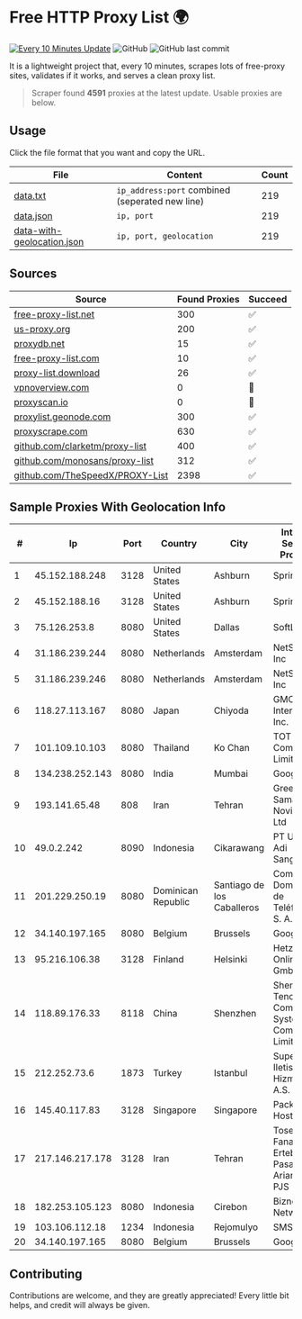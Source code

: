 
# Free HTTP Proxy List 🌍

[![Every 10 Minutes Update](https://github.com/mertguvencli/http-proxy-list/actions/workflows/main.yml/badge.svg?branch=main)](https://github.com/mertguvencli/http-proxy-list/actions/workflows/main.yml)
![GitHub](https://img.shields.io/github/license/mertguvencli/http-proxy-list)
![GitHub last commit](https://img.shields.io/github/last-commit/mertguvencli/http-proxy-list)

It is a lightweight project that, every 10 minutes, scrapes lots of free-proxy sites, validates if it works, and serves a clean proxy list.


> Scraper found **4591** proxies at the latest update. Usable proxies are below.

## Usage

Click the file format that you want and copy the URL.


|File|Content|Count|
|----|-------|-----|
|[data.txt](https://raw.githubusercontent.com/mertguvencli/http-proxy-list/main/proxy-list/data.txt)|`ip_address:port` combined (seperated new line)|219|
|[data.json](https://raw.githubusercontent.com/mertguvencli/http-proxy-list/main/proxy-list/data.json)|`ip, port`|219|
|[data-with-geolocation.json](https://raw.githubusercontent.com/mertguvencli/http-proxy-list/main/proxy-list/data-with-geolocation.json)|`ip, port, geolocation`|219|

## Sources

|Source|Found Proxies|Succeed|
|------|-------------|-------|
|[free-proxy-list.net](https://free-proxy-list.net)|300|✅|
|[us-proxy.org](https://www.us-proxy.org)|200|✅|
|[proxydb.net](http://proxydb.net)|15|✅|
|[free-proxy-list.com](https://free-proxy-list.com/?page=&port=&type%5B%5D=http&type%5B%5D=https&up_time=0&search=Search)|10|✅|
|[proxy-list.download](https://www.proxy-list.download/HTTP)|26|✅|
|[vpnoverview.com](https://vpnoverview.com/privacy/anonymous-browsing/free-proxy-servers)|0|🚫|
|[proxyscan.io](https://www.proxyscan.io)|0|🚫|
|[proxylist.geonode.com](https://proxylist.geonode.com/api/proxy-list?limit=300&page=1&sort_by=lastChecked&sort_type=desc&protocols=http,https)|300|✅|
|[proxyscrape.com](https://api.proxyscrape.com/v2/?request=displayproxies&protocol=http&timeout=10000&country=all&ssl=all&anonymity=all)|630|✅|
|[github.com/clarketm/proxy-list](https://raw.githubusercontent.com/clarketm/proxy-list/master/proxy-list-raw.txt)|400|✅|
|[github.com/monosans/proxy-list](https://raw.githubusercontent.com/monosans/proxy-list/main/proxies/http.txt)|312|✅|
|[github.com/TheSpeedX/PROXY-List](https://raw.githubusercontent.com/TheSpeedX/PROXY-List/master/http.txt)|2398|✅|


## Sample Proxies With Geolocation Info

|#|Ip|Port|Country|City|Internet Service Provider|
|-|--|----|-------|----|-------------------------|
|1|45.152.188.248|3128|United States|Ashburn|Sprint|
|2|45.152.188.16|3128|United States|Ashburn|Sprint|
|3|75.126.253.8|8080|United States|Dallas|SoftLayer|
|4|31.186.239.244|8080|Netherlands|Amsterdam|NetSkope Inc|
|5|31.186.239.246|8080|Netherlands|Amsterdam|NetSkope Inc|
|6|118.27.113.167|8080|Japan|Chiyoda|GMO Internet, Inc.|
|7|101.109.10.103|8080|Thailand|Ko Chan|TOT Public Company Limited|
|8|134.238.252.143|8080|India|Mumbai|Google LLC|
|9|193.141.65.48|808|Iran|Tehran|Green Web Samaneh Novin Co Ltd|
|10|49.0.2.242|8090|Indonesia|Cikarawang|PT Usaha Adi Sanggoro|
|11|201.229.250.19|8080|Dominican Republic|Santiago de los Caballeros|Compañía Dominicana de Teléfonos S. A.|
|12|34.140.197.165|8080|Belgium|Brussels|Google LLC|
|13|95.216.106.38|3128|Finland|Helsinki|Hetzner Online GmbH|
|14|118.89.176.33|8118|China|Shenzhen|Shenzhen Tencent Computer Systems Company Limited|
|15|212.252.73.6|1873|Turkey|Istanbul|Superonline Iletisim Hizmetleri A.S.|
|16|145.40.117.83|3128|Singapore|Singapore|Packet Host, Inc.|
|17|217.146.217.178|3128|Iran|Tehran|Tose'h Fanavari Ertebabat Pasargad Arian Co. PJS|
|18|182.253.105.123|8080|Indonesia|Cirebon|Biznet Networks|
|19|103.106.112.18|1234|Indonesia|Rejomulyo|SMSNET|
|20|34.140.197.165|8080|Belgium|Brussels|Google LLC|



## Contributing

Contributions are welcome, and they are greatly appreciated! Every
little bit helps, and credit will always be given.

